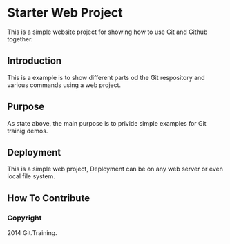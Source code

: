 # Starter Web Project

This is a simple website project for showing how to use Git and Github together.

## Introduction

This is a example is to show different parts od the Git respository and various commands using a web project.

## Purpose
As state above, the main purpose is to privide simple examples for Git trainig demos.

## Deployment

This is a simple web project, Deployment can be on any web server or even local file system.

## How To Contribute

### Copyright
2014 Git.Training.
